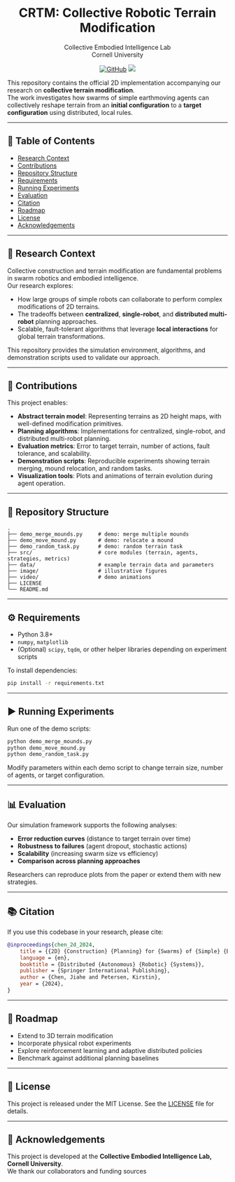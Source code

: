 <p align="center">
<h1 align="center"><strong>CRTM: Collective Robotic Terrain Modification</strong></h1>
  <p align="center">
    Collective Embodied Intelligence Lab
    <br>
    Cornell University 
  </p>

<div align="center">
	
[![GitHub](https://img.shields.io/badge/GitHub-%23121011.svg?logo=github&logoColor=white)](https://github.com/Ericland/collective-terrain-modification-2d)
[![](https://img.shields.io/badge/DARS2024-%F0%9F%93%96-blue)](https://Ericland.github.io/files/papers/2024_DARS.pdf)

</div>

This repository contains the official 2D implementation accompanying our research on **collective terrain modification**.  
The work investigates how swarms of simple earthmoving agents can collectively reshape terrain from an **initial configuration** to a **target configuration** using distributed, local rules.

---

## 📑 Table of Contents

- [Research Context](#-research-context)
- [Contributions](#-contributions)
- [Repository Structure](#-repository-structure)
- [Requirements](#-requirements)
- [Running Experiments](#️-running-experiments)
- [Evaluation](#-evaluation)
- [Citation](#-citation)
- [Roadmap](#-roadmap)
- [License](#-license)
- [Acknowledgements](#-acknowledgements)

---

## 📖 Research Context

Collective construction and terrain modification are fundamental problems in swarm robotics and embodied intelligence.  
Our research explores:

- How large groups of simple robots can collaborate to perform complex modifications of 2D terrains.
- The tradeoffs between **centralized**, **single-robot**, and **distributed multi-robot** planning approaches.
- Scalable, fault-tolerant algorithms that leverage **local interactions** for global terrain transformations.

This repository provides the simulation environment, algorithms, and demonstration scripts used to validate our approach.

---

## 🧪 Contributions

This project enables:

- **Abstract terrain model**: Representing terrains as 2D height maps, with well-defined modification primitives.  
- **Planning algorithms**: Implementations for centralized, single-robot, and distributed multi-robot planning.  
- **Evaluation metrics**: Error to target terrain, number of actions, fault tolerance, and scalability.  
- **Demonstration scripts**: Reproducible experiments showing terrain merging, mound relocation, and random tasks.  
- **Visualization tools**: Plots and animations of terrain evolution during agent operation.

---

## 📂 Repository Structure

```
.
├── demo_merge_mounds.py     # demo: merge multiple mounds
├── demo_move_mound.py       # demo: relocate a mound
├── demo_random_task.py      # demo: random terrain task
├── src/                     # core modules (terrain, agents, strategies, metrics)
├── data/                    # example terrain data and parameters
├── image/                   # illustrative figures
├── video/                   # demo animations
├── LICENSE
└── README.md
```

---

## ⚙️ Requirements

- Python 3.8+  
- `numpy`, `matplotlib`  
- (Optional) `scipy`, `tqdm`, or other helper libraries depending on experiment scripts  

To install dependencies:  
```bash
pip install -r requirements.txt
```

---

## ▶️ Running Experiments

Run one of the demo scripts:

```bash
python demo_merge_mounds.py
python demo_move_mound.py
python demo_random_task.py
```

Modify parameters within each demo script to change terrain size, number of agents, or target configuration.  

---

## 📊 Evaluation

Our simulation framework supports the following analyses:

- **Error reduction curves** (distance to target terrain over time)  
- **Robustness to failures** (agent dropout, stochastic actions)  
- **Scalability** (increasing swarm size vs efficiency)  
- **Comparison across planning approaches**  

Researchers can reproduce plots from the paper or extend them with new strategies.

---

## 📚 Citation

If you use this codebase in your research, please cite:

```bibtex
@inproceedings{chen_2d_2024,
	title = {{2D} {Construction} {Planning} for {Swarms} of {Simple} {Earthmover} {Robots}},
	language = {en},
	booktitle = {Distributed {Autonomous} {Robotic} {Systems}},
	publisher = {Springer International Publishing},
	author = {Chen, Jiahe and Petersen, Kirstin},
	year = {2024},
}
```

---

## 🧭 Roadmap

- Extend to 3D terrain modification  
- Incorporate physical robot experiments  
- Explore reinforcement learning and adaptive distributed policies  
- Benchmark against additional planning baselines  

---

## 📄 License

This project is released under the MIT License. See the [LICENSE](LICENSE) file for details.

---

## 🙏 Acknowledgements

This project is developed at the **Collective Embodied Intelligence Lab, Cornell University**.  
We thank our collaborators and funding sources
